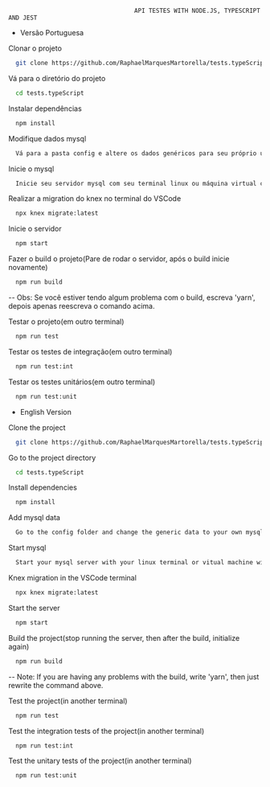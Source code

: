                                        API TESTES WITH NODE.JS, TYPESCRIPT AND JEST






- Versão Portuguesa



Clonar o projeto

```bash
  git clone https://github.com/RaphaelMarquesMartorella/tests.typeScript.git
```

Vá para o diretório do projeto

```bash
  cd tests.typeScript
```

Instalar dependências

```bash
  npm install
```

Modifique dados mysql

```bash
  Vá para a pasta config e altere os dados genéricos para seu próprio usuário e senha mysql no arquivo knex.ts.
```

Inicie o mysql

```bash
  Inicie seu servidor mysql com seu terminal linux ou máquina virtual com 'sudo systemctl start mysql', ou se você estiver usando MacOs 'brew services start mysql'
```

Realizar a migration do knex no terminal do VSCode

```bash
  npx knex migrate:latest
```

Inicie o servidor

```bash
  npm start
```

Fazer o build o projeto(Pare de rodar o servidor, após o build inicie novamente)

```bash
  npm run build
```

-- Obs: Se você estiver tendo algum problema com o build, escreva 'yarn', depois apenas reescreva o comando acima.

Testar o projeto(em outro terminal)

```bash
  npm run test
```

Testar os testes de integração(em outro terminal)

```bash
  npm run test:int
```

Testar os testes unitários(em outro terminal)

```bash
  npm run test:unit
```

- English Version

                            
Clone the project

```bash
  git clone https://github.com/RaphaelMarquesMartorella/tests.typeScript.git
```

Go to the project directory

```bash
  cd tests.typeScript
```

Install dependencies

```bash
  npm install
```

Add mysql data

```bash
  Go to the config folder and change the generic data to your own mysql user and password in the knex.ts file.
```

Start mysql

```bash
  Start your mysql server with your linux terminal or vitual machine with 'sudo systemctl start mysql', or if you in MacOs 'brew services start mysql'
```

Knex migration in the VSCode terminal

```bash
  npx knex migrate:latest
```

Start the server

```bash
  npm start
```

Build the project(stop running the server, then after the build, initialize again)

```bash
  npm run build
```

-- Note: If you are having any problems with the build, write 'yarn', then just rewrite the command above.

Test the project(in another terminal)

```bash
  npm run test
```

Test the integration tests of the project(in another terminal)

```bash
  npm run test:int
```

Test the unitary tests of the project(in another terminal)

```bash
  npm run test:unit
```












